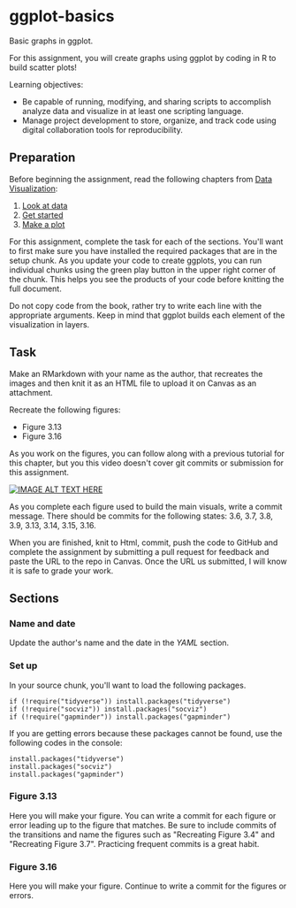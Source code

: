 # ggplot-basics
Basic graphs in ggplot.

For this assignment, you will create graphs using ggplot by coding in R to build scatter plots!

Learning objectives:

- Be capable of running, modifying, and sharing scripts to accomplish analyze data and visualize in at least one scripting language.
- Manage project development to store, organize, and track code using digital collaboration tools for reproducibility.

## Preparation
Before beginning the assignment, read the following chapters from [Data Visualization](https://socviz.co/index.html#preface):

1. [Look at data](https://socviz.co/lookatdata.html#lookatdata)
2. [Get started](https://socviz.co/gettingstarted.html#gettingstarted)
3. [Make a plot](https://socviz.co/makeplot.html)

For this assignment, complete the task for each of the sections. You'll want to first make sure you have installed the required packages that are in the setup chunk. As you update your code to create ggplots, you can run individual chunks using the green play button in the upper right corner of the chunk. This helps you see the products of your code before knitting the full document.

Do not copy code from the book, rather try to write each line with the appropriate arguments. Keep in mind that ggplot builds each element of the visualization in layers.

## Task

Make an RMarkdown with your name as the author, that recreates the images and then knit it as an HTML file to upload it on Canvas as an attachment.

Recreate the following figures:

- Figure 3.13
- Figure 3.16

As you work on the figures, you can follow along with a previous tutorial for this chapter, but you this video doesn't cover git commits or submission for this assignment.

[![IMAGE ALT TEXT HERE](http://img.youtube.com/vi/n4q6pcFSqy0/0.jpg)](http://www.youtube.com/watch?v=n4q6pcFSqy0)

As you complete each figure used to build the main visuals, write a commit message. 
There should be commits for the following states: 3.6, 3.7, 3.8, 3.9, 3.13, 3.14, 3.15, 3.16.

When you are finished, knit to Html, commit, push the code to GitHub and complete the assignment by submitting a pull request for feedback and paste the URL to the repo in Canvas. Once the URL us submitted, I will know it is safe to grade your work.

## Sections

### Name and date

Update the author's name and the date in the *YAML* section. 

### Set up

In your source chunk, you'll want to load the following packages.

```
if (!require("tidyverse")) install.packages("tidyverse")
if (!require("socviz")) install.packages("socviz")
if (!require("gapminder")) install.packages("gapminder")
```

If you are getting errors because these packages cannot be found, use the following codes in the console:

```
install.packages("tidyverse")
install.packages("socviz")
install.packages("gapminder")
```

### Figure 3.13

Here you will make your figure. You can write a commit for each figure or error leading up to the figure that matches. Be sure to include commits of the transitions and name the figures such as "Recreating Figure 3.4" and "Recreating Figure 3.7". Practicing frequent commits is a great habit.

### Figure 3.16
 
Here you will make your figure. Continue to write a commit for the figures or errors. 
